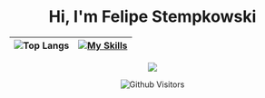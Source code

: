 

<div>
  <h1 align='center'>Hi, I'm Felipe Stempkowski</h1>
</div>

<div align="center">
  
| ![Top Langs](https://github-readme-stats.vercel.app/api/top-langs/?username=felipestemp&theme=blue-green&hide_border=false&include_all_commits=true&count_private=true&layout=donut) | [![My Skills](https://skillicons.dev/icons?i=js,ts,cs,python,html,nodejs,react,css&perline=4)](https://skillicons.dev) |
|:------------------------------------------------------------------------------------------------------------------------------------------:|:----------------------------------------------------------------------------------------------------------------------------------------------------------:|

</div>

<div align="center">
  <a href="https://github.com/FelipeStemp">
</div>


 <div align="center">
  <a href="https://www.linkedin.com/in/felipe-stempkowski" target="_blank"><img src="https://img.shields.io/badge/-LinkedIn-%230077B5?style=for-the-badge&logo=linkedin&logoColor=white" target="_blank"></a> 
   
  ![Github Visitors](https://komarev.com/ghpvc/?username=FelipeStemp)
</div>
